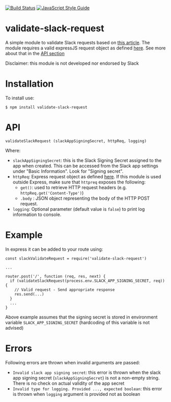[![Build Status](https://travis-ci.org/gverni/validate-slack-request.svg?branch=master)](https://travis-ci.org/gverni/validate-slack-request) [![JavaScript Style Guide](https://img.shields.io/badge/code_style-standard-brightgreen.svg)](https://standardjs.com)

# validate-slack-request

A simple module to validate Slack requests based on [this article](https://api.slack.com/docs/verifying-requests-from-slack). The module requires a valid expressJS request object as defined [here](https://expressjs.com/en/api.html#reqhttps://expressjs.com/en/api.html#req). See more about that in the [API section](#api)

Disclaimer: this module is not developed nor endorsed by Slack 

# Installation 

To install use: 

```$ npm install validate-slack-request```


# API 

```validateSlackRequest (slackAppSigningSecret, httpReq, logging)```

Where:
* `slackAppSigningSecret`: this is the Slack Signing Secret assigned to the app when created. This can be accessed from the Slack app settings under "Basic Information". Look for "Signing secret". 
* `httpReq`: Express request object as defined [here](https://expressjs.com/en/api.html#reqhttps://expressjs.com/en/api.html#req). If this module is used outside Express, make sure that `httpreq` exposes the following: 
  * `get()`: used to retrieve HTTP request headers (e.g. `httpReq.get('Content-Type')`)
  * `.body` : JSON object representing the body of the HTTP POST request.
* `logging`: Optional parameter (default value is `false`) to print log information to console. 

# Example

In express it can be added to your route using: 

```
const slackValidateRequest = require('validate-slack-request')

... 

router.post('/', function (req, res, next) {
  if (validateSlackRequest(process.env.SLACK_APP_SIGNING_SECRET, req)) {
    // Valid request - Send appropriate response 
    res.send(...)
  }
  ...
}
```
    
Above example assumes that the signing secret is stored in environment variable `SLACK_APP_SIGNING_SECRET` (hardcoding of this variable is not advised) 

# Errors 

Following errors are thrown when invalid arguments are passed: 

* `Invalid slack app signing secret`: this error is thrown when the slack app signing secret (`slackAppSigningSecret`) is not a non-empty string. There is no check on actual validity of the app secret 
* `Invalid type for logging. Provided ..., expected boolean`: this error is thrown when `logging` argument is provided not as boolean 